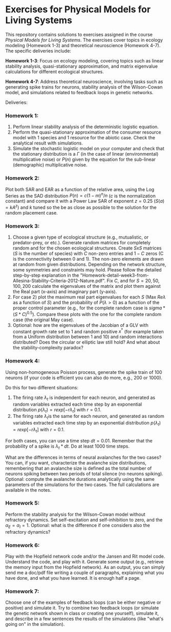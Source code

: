 # Exercises for Physical Models for Living Systems

This repository contains solutions to exercises assigned in the course *Physical Models for Living Systems*. The exercises cover topics in ecology modeling (Homework 1-3) and theoretical neuroscience (Homework 4-7). 
The specific deliveries include:

**Homework 1-3**: Focus on ecology modeling, covering topics such as linear stability analysis, quasi-stationary approximation, and matrix eigenvalue calculations for different ecological structures.

**Homework 4-7**: Address theoretical neuroscience, involving tasks such as generating spike trains for neurons, stability analysis of the Wilson-Cowan model, and simulations related to feedback loops in genetic networks.

Deliveries:
### Homework 1:
1. Perform linear stability analysis of the deterministic logistic equation.
2. Perform the quasi-stationary approximation of the consumer resource model with 1 species and 1 resource for the abiotic case. Check the analytical result with simulations.
3. Simulate the stochastic logistic model on your computer and check that the stationary distribution is a $\Gamma$ (in the case of linear (environmental) multiplicative noise) or $P(n)$ given by the equation for the sub-linear (demographic) multiplicative noise.

### Homework 2:
Plot both SAR and EAR as a function of the relative area, using the Log Series as the SAD distribution $P(n) = c (1-m)^n / n$ ($c$ is the normalization constant) and compare it with a Power Law SAR of exponent $z=0.25$ ($S(a)=k A^z$) and $k$ tuned so the be as close as possible to the solution for the random placement case.

### Homework 3:
1. Choose a given type of ecological structure (e.g., mutualistic, or predator-prey, or etc.). Generate random matrices for completely random and for the chosen ecological structures. Create $SxS$ matrices ($S$ is the number of species) with $C$ non-zero entries and $1-C$ zeros (C is the connectivity between 0 and 1). The non-zero elements are drawn at random from given distributions. Depending on the network structure, some symmetries and constraints may hold. Please follow the detailed step-by-step explanation in the "Homework-detail-week3-from-Allesina-Stability-Criteria-2012-Nature.pdf". Fix $C$, and for $S=20, 50, 100, 200$ calculate the eigenvalues of the matrix and plot them against the Real part (x-axis) and imaginary part (y-axis).
3. For case 2) plot the maximum real part eigenvalues for each $S$ (Max $Re \lambda$ as a function of $S$) and the probability of $P(\lambda >0)$ as a function of the proper control parameter (e.g., for the complete random case is $sigma*(S*C)^0.5$). Compare these plots with the one for the complete random case (the original May case).
4. Optional: how are the eigenvalues of the Jacobian of a GLV with constant growth rate set to 1 and random positive $x^*$ (for example taken from a Uniform distribution between 1 and 10) and random interactions distributed? Does the circular or elliptic law still hold? And what about the stability-complexity paradox?

### Homework 4:
Using non-homogeneous Poisson process, generate the spike train of 100 neurons (if your code is efficient you can also do more, e.g., 200 or 1000).

Do this for two different situations:
1. The firing rate $λ_t$ is independent for each neuron, and generated as random variables extracted each time step by an exponential distribution $p(λ_t) = r exp [- r λ_t]$ with $r=0.1$.
2. The firing rate $λ_t$is the same for each neuron, and generated as random variables extracted each time step by an exponential distribution $p(λ_t) = r exp [- r λ_t]$ with $r=0.1$.

For both cases, you can use a time step $dt=0.01$. Remember that the probability of a spike is $λ_t * dt$. Do at least 1000 time steps.

What are the differences in terms of neural avalanches for the two cases? You can, if you want, characterize the avalanche size distributions, remembering that an avalanche size is defined as the total number of neurons spiking between two periods of total silence (no neurons spiking).
Optional: compute the avalanche durations analytically using the same parameters of the simulations for the two cases. The full calculations are available in the notes.

### Homework 5:
Perform the stability analysis for the Wilson-Cowan model without refractory dynamics. Set self-excitation and self-inhibition to zero, and the $\alpha_E=\alpha_I=1$.
Optional: what is the difference if one considers also the refractory dynamics?

### Homework 6:
Play with the Hopfield network code and/or the Jansen and Rit model code. Understand the code, and play with it. Generate some output (e.g., retrieve the memory input from the Hopfield network).
As an output, you can simply send me a doc/pdf file writing a couple of paragraphs, explaining what you have done, and what you have learned. It is enough half a page.

### Homework 7:
Choose one of the examples of feedback loops (can be either negative or positive) and simulate it. Try to combine two feedback loops (or simulate the genetic network shown in class or creating one yourself), simulate it, and describe in a few sentences the results of the simulations (like "what's going on" in the simulation).
